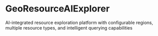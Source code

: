 # GeoResourceAIExplorer
AI-integrated resource exploration platform with configurable regions, multiple resource types, and intelligent querying capabilities
